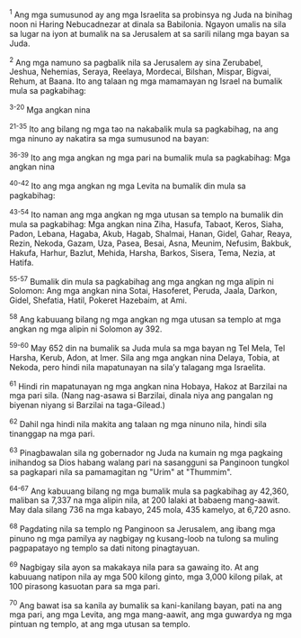 <sup>1</sup>
Ang mga sumusunod ay ang mga Israelita sa probinsya ng Juda na binihag noon ni Haring Nebucadnezar at dinala sa Babilonia. Ngayon umalis na sila sa lugar na iyon at bumalik na sa Jerusalem at sa sarili nilang mga bayan sa Juda. 

<sup>2</sup>
Ang mga namuno sa pagbalik nila sa Jerusalem ay sina Zerubabel, Jeshua, Nehemias, Seraya, Reelaya, Mordecai, Bilshan, Mispar, Bigvai, Rehum, at Baana. Ito ang talaan ng mga mamamayan ng Israel na bumalik mula sa pagkabihag:

<sup>3-20</sup>
Mga angkan nina

<sup>21-35</sup>
Ito ang bilang ng mga tao na nakabalik mula sa pagkabihag, na ang mga ninuno ay nakatira sa mga sumusunod na bayan:

<sup>36-39</sup>
Ito ang mga angkan ng mga pari na bumalik mula sa pagkabihag: Mga angkan nina

<sup>40-42</sup>
Ito ang mga angkan ng mga Levita na bumalik din mula sa pagkabihag:

<sup>43-54</sup>
Ito naman ang mga angkan ng mga utusan sa templo na bumalik din mula sa pagkabihag: Mga angkan nina Ziha, Hasufa, Tabaot, Keros, Siaha, Padon, Lebana, Hagaba, Akub, Hagab, Shalmai, Hanan, Gidel, Gahar, Reaya, Rezin, Nekoda, Gazam, Uza, Pasea, Besai, Asna, Meunim, Nefusim, Bakbuk, Hakufa, Harhur, Bazlut, Mehida, Harsha, Barkos, Sisera, Tema, Nezia, at Hatifa.

<sup>55-57</sup>
Bumalik din mula sa pagkabihag ang mga angkan ng mga alipin ni Solomon: Ang mga angkan nina Sotai, Hasoferet, Peruda, Jaala, Darkon, Gidel, Shefatia, Hatil, Pokeret Hazebaim, at Ami. 

<sup>58</sup>
Ang kabuuang bilang ng mga angkan ng mga utusan sa templo at mga angkan ng mga alipin ni Solomon ay 392.

<sup>59-60</sup>
May 652 din na bumalik sa Juda mula sa mga bayan ng Tel Mela, Tel Harsha, Kerub, Adon, at Imer. Sila ang mga angkan nina Delaya, Tobia, at Nekoda, pero hindi nila mapatunayan na silaʼy talagang mga Israelita. 

<sup>61</sup>
Hindi rin mapatunayan ng mga angkan nina Hobaya, Hakoz at Barzilai na mga pari sila. (Nang nag-asawa si Barzilai, dinala niya ang pangalan ng biyenan niyang si Barzilai na taga-Gilead.) 

<sup>62</sup>
Dahil nga hindi nila makita ang talaan ng mga ninuno nila, hindi sila tinanggap na mga pari. 

<sup>63</sup>
Pinagbawalan sila ng gobernador ng Juda na kumain ng mga pagkaing inihandog sa Dios habang walang pari na sasangguni sa Panginoon tungkol sa pagkapari nila sa pamamagitan ng "Urim" at "Thummim".

<sup>64-67</sup>
Ang kabuuang bilang ng mga bumalik mula sa pagkabihag ay 42,360, maliban sa 7,337 na mga alipin nila, at 200 lalaki at babaeng mang-aawit. May dala silang 736 na mga kabayo, 245 mola, 435 kamelyo, at 6,720 asno. 

<sup>68</sup>
Pagdating nila sa templo ng Panginoon sa Jerusalem, ang ibang mga pinuno ng mga pamilya ay nagbigay ng kusang-loob na tulong sa muling pagpapatayo ng templo sa dati nitong pinagtayuan. 

<sup>69</sup>
Nagbigay sila ayon sa makakaya nila para sa gawaing ito. At ang kabuuang natipon nila ay mga 500 kilong ginto, mga 3,000 kilong pilak, at 100 pirasong kasuotan para sa mga pari. 

<sup>70</sup>
Ang bawat isa sa kanila ay bumalik sa kani-kanilang bayan, pati na ang mga pari, ang mga Levita, ang mga mang-aawit, ang mga guwardya ng mga pintuan ng templo, at ang mga utusan sa templo.